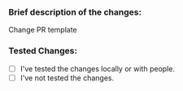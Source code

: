 ### Brief description of the changes:
Change PR template

### Tested Changes:
- [ ] I've tested the changes locally or with people.
- [ ] I've not tested the changes.
